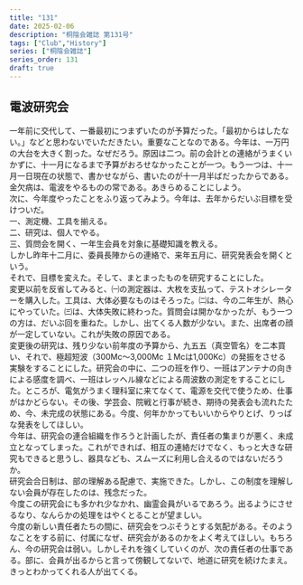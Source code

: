 ```yaml
---
title: "131"
date: 2025-02-06
description: "桐陰会雑誌 第131号"
tags: ["Club","History"]
series: ["桐陰会雑誌"]
series_order: 131
draft: true
---
```


## 電波研究会

一年前に交代して、一番最初につまずいたのが予算だった。「最初からはしたない。」などと思わないでいただきたい。重要なことなのである。今年は、一万円の大台を大きく割った。なぜだろう。原因は二つ。前の会計との連絡がうまくいかずに、十一月になるまで予算がおろせなかったことが一つ。もう一つは、十一月一日現在の状態で、書かせながら、書いたのが十一月半ばだったからである。金欠病は、電波をやるものの常である。あきらめることにしよう。<br>
次に、今年度やったことをふり返ってみよう。今年は、去年からだいぶ目標を受けついだ。<br>
一、測定機、工具を揃える。<br>
二、研究は、個人でやる。<br>
三、質問会を開く、一年生会員を対象に基礎知識を教える。<br>
しかし昨年十二月に、委員長陣からの連絡で、来年五月に、研究発表会を開くという。<br>
それで、目標を変えた。そして、まとまったものを研究することにした。<br>
変更以前を反省してみると、㈠の測定器は、大枚を支払って、テストオシレーターを購入した。工具は、大体必要なものはそろった。㈡は、今の二年生が、熱心にやっていた。㈢は、大体失敗に終わった。質問会は開かなかったが、もう一つの方は、だいぶ回を重ねた。しかし、出てくる人数が少ない。また、出席者の顔が一定していない。これが失敗の原因である。<br>
変更後の研究は、残り少ない前年度の予算から、九五五（真空管名）を二本買い、それで、極超短波（300Mc～3,000Mc １Mcは1,000Kc）の発振をさせる実験をすることにした。研究会の中に、二つの班を作り、一班はアンテナの向きによる感度を調べ、一班はレッヘル線などによる周波数の測定をすることにした。ところが、電気がうまく理科室に来てなくて、電源を交代で使うため、仕事がはかどらない。その後、学芸会、院戦と行事が続き、期待の発表会も流れたため、今、未完成の状態にある。今度、何年かかってもいいからやりとげ、りっぱな発表をしてほしい。<br>
今年は、研究会の連合組織を作ろうと計画したが、責任者の集まりが悪く、未成立となってしまった。これができれば、相互の連絡だけでなく、もっと大きな研究もできると思うし、器具なども、スムーズに利用し合えるのではないだろうか。<br>
研究会合日制は、部の理解ある配慮で、実施できた。しかし、この制度を理解しない会員が存在したのは、残念だった。<br>
今度この研究会にも多かれ少なかれ、幽霊会員がいるであろう。出るようにさせるなり、なんらかの処理をはやくとることが望ましい。<br>
今度の新しい責任者たちの間に、研究会をつぶそうとする気配がある。そのようなことをする前に、付属になぜ、研究会があるのかをよく考えてほしい。もちろん、今の研究会は弱い。しかしそれを強くしていくのが、次の責任者の仕事である。部に、会員が出るからと言って傍観してないで、地道に研究を続けたまえ。きっとわかってくれる人が出てくる。